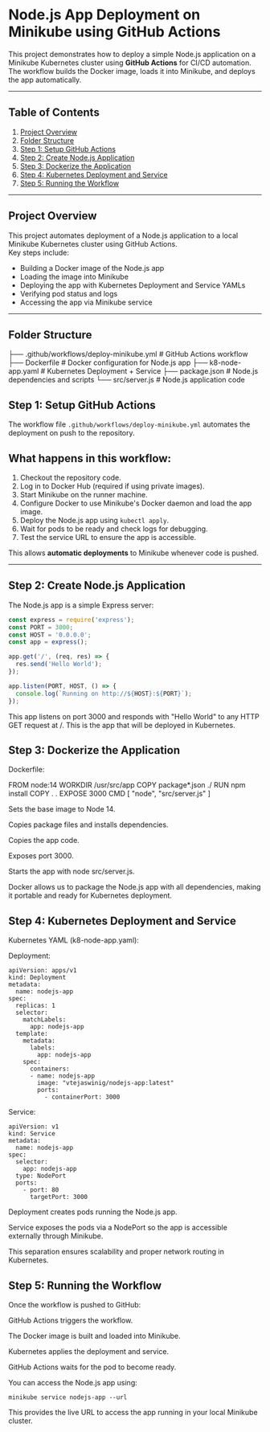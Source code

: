 # Node.js App Deployment on Minikube using GitHub Actions

This project demonstrates how to deploy a simple Node.js application on a Minikube Kubernetes cluster using **GitHub Actions** for CI/CD automation. The workflow builds the Docker image, loads it into Minikube, and deploys the app automatically.

---

## Table of Contents
1. [Project Overview](#project-overview)
2. [Folder Structure](#folder-structure)
3. [Step 1: Setup GitHub Actions](#step-1-setup-github-actions)
4. [Step 2: Create Node.js Application](#step-2-create-nodejs-application)
5. [Step 3: Dockerize the Application](#step-3-dockerize-the-application)
6. [Step 4: Kubernetes Deployment and Service](#step-4-kubernetes-deployment-and-service)
7. [Step 5: Running the Workflow](#step-5-running-the-workflow)

---

## Project Overview
This project automates deployment of a Node.js application to a local Minikube Kubernetes cluster using GitHub Actions.  
Key steps include:
- Building a Docker image of the Node.js app
- Loading the image into Minikube
- Deploying the app with Kubernetes Deployment and Service YAMLs
- Verifying pod status and logs
- Accessing the app via Minikube service

---

## Folder Structure

├── .github/workflows/deploy-minikube.yml # GitHub Actions workflow
├── Dockerfile # Docker configuration for Node.js app
├── k8-node-app.yaml # Kubernetes Deployment + Service
├── package.json # Node.js dependencies and scripts
└── src/server.js # Node.js application code


## Step 1: Setup GitHub Actions

The workflow file `.github/workflows/deploy-minikube.yml` automates the deployment on push to the repository.

## What happens in this workflow:
1. Checkout the repository code.
2. Log in to Docker Hub (required if using private images).
3. Start Minikube on the runner machine.
4. Configure Docker to use Minikube's Docker daemon and load the app image.
5. Deploy the Node.js app using `kubectl apply`.
6. Wait for pods to be ready and check logs for debugging.
7. Test the service URL to ensure the app is accessible.

This allows **automatic deployments** to Minikube whenever code is pushed.

---

## Step 2: Create Node.js Application

The Node.js app is a simple Express server:

```javascript
const express = require('express');
const PORT = 3000;
const HOST = '0.0.0.0';
const app = express();

app.get('/', (req, res) => {
  res.send('Hello World');
});

app.listen(PORT, HOST, () => {
  console.log(`Running on http://${HOST}:${PORT}`);
});
```
This app listens on port 3000 and responds with "Hello World" to any HTTP GET request at /. This is the app that will be deployed in Kubernetes.

## Step 3: Dockerize the Application

Dockerfile:

FROM node:14
WORKDIR /usr/src/app
COPY package*.json ./
RUN npm install
COPY . .
EXPOSE 3000
CMD [ "node", "src/server.js" ]

Sets the base image to Node 14.

Copies package files and installs dependencies.

Copies the app code.

Exposes port 3000.

Starts the app with node src/server.js.

Docker allows us to package the Node.js app with all dependencies, making it portable and ready for Kubernetes deployment.

## Step 4: Kubernetes Deployment and Service

Kubernetes YAML (k8-node-app.yaml):

Deployment:
```
apiVersion: apps/v1
kind: Deployment
metadata:
  name: nodejs-app
spec:
  replicas: 1
  selector:
    matchLabels:
      app: nodejs-app
  template:
    metadata:
      labels:
        app: nodejs-app
    spec:
      containers:
      - name: nodejs-app
        image: "vtejaswinig/nodejs-app:latest"
        ports:
          - containerPort: 3000
```
Service:
```
apiVersion: v1
kind: Service
metadata:
  name: nodejs-app
spec:
  selector:
    app: nodejs-app
  type: NodePort
  ports:
    - port: 80
      targetPort: 3000
```

Deployment creates pods running the Node.js app.

Service exposes the pods via a NodePort so the app is accessible externally through Minikube.

This separation ensures scalability and proper network routing in Kubernetes.

## Step 5: Running the Workflow

Once the workflow is pushed to GitHub:

GitHub Actions triggers the workflow.

The Docker image is built and loaded into Minikube.

Kubernetes applies the deployment and service.

GitHub Actions waits for the pod to become ready.

You can access the Node.js app using:

```
minikube service nodejs-app --url
```
This provides the live URL to access the app running in your local Minikube cluster.
